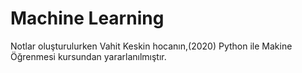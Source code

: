 # Machine Learning
Notlar oluşturulurken Vahit Keskin hocanın,(2020) Python ile Makine Öğrenmesi kursundan yararlanılmıştır.

